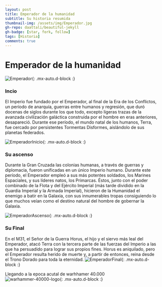 ```yaml
---
layout: post
title: Emperador de la humanidad
subtitle: Su historia resumida
thumbnail-img: /assets/img/Emperador.jpg
gh-repo: daattali/beautiful-jekyll
gh-badge: [star, fork, follow]
tags: [Historia]
comments: true
---
```


 # **Emperador de la humanidad**
![Emperador](https://user-images.githubusercontent.com/91463595/193666111-bbe99651-c4a5-4514-9532-c493a03d247e.jpg){: .mx-auto.d-block :}


### Incio


El Imperio fue fundado por el Emperador, al final de la Era de los Conflictos, un período de anarquía, guerras entre humanos y regresión, que duró docenas de siglos durante los que todo, excepto ligeras trazas de la avanzada civilización galáctica construida por el hombre en eras anteriores, desapareció. Durante ese período, el mundo natal de los humanos, Terra, fue cercado por persistentes Tormentas Disformes, aislándolo de sus planetas federados.

![EmperadorInicio](https://user-images.githubusercontent.com/91463595/193665064-a872e7e1-56e6-4ac7-afd9-d968f9d15a7d.jpg){: .mx-auto.d-block :}

### Su ascenso
Durante la Gran Cruzada las colonias humanas, a través de guerras y diplomacia, fueron unificadas en un único Imperio humano.
Durante este período, el Emperador empleó a sus más potentes soldados, los Marines Espaciales, y sus líderes natos, los Primarcas. Éstos, junto con el poder combinado de la Flota y del Ejército Imperial (más tarde dividido en la Guardia Imperial y la Armada Imperial), hicieron de la Humanidad el enemigo a batir en la Galaxia, con sus innumerables tropas consiguiendo lo que muchos veían como el destino natural del hombre de gobernar la Galaxia.

![EmperadorAscenso](https://user-images.githubusercontent.com/91463595/193665435-b45662db-a6f4-4d2a-8f60-a359c4c590e9.jpg){: .mx-auto.d-block :}

### Su Final
En el M31, el Señor de la Guerra Horus, el hijo y el siervo más leal del Emperador, atacó Terra con la tercera parte de las fuerzas del Imperio a las que ha persuadido para lograr sus propios fines. Horus es aniquilado, pero el Emperador resulta herido de muerte y, a partir de entonces, reina desde el Trono Dorado para toda la eternidad.
![EmperadorFinal](https://user-images.githubusercontent.com/91463595/193665639-c6fcf959-be24-4fbe-a5c0-5f5e753f812e.jpg){: .mx-auto.d-block :}

Llegando a la epoca acutal de warhhamer 40.000
![warhammer-40000-logo](https://user-images.githubusercontent.com/91463595/193668642-874da259-1242-4a86-aa2e-267ed890f12c.png){: .mx-auto.d-block :}

<!-- 
(Esta como prueba)
![Crepe](https://s3-media3.fl.yelpcdn.com/bphoto/cQ1Yoa75m2yUFFbY2xwuqw/348s.jpg){: .mx-auto.d-block :}
(Esta como prueba) -->
